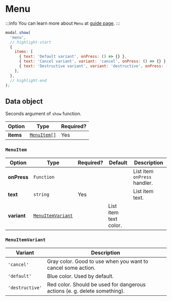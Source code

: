 # Menu

:::info
You can learn more about `Menu` at [guide page](../../guides/renderable-components/menu.md).
:::

```js
modal.show(
  'menu',
  // highlight-start
  {
    items: [
      { text: 'Default variant', onPress: () => {} },
      { text: 'Cancel variant', variant: 'cancel', onPress: () => {} },
      { text: 'Destructive variant', variant: 'destructive', onPress: () => {} },
    ],
  },
  // highlight-end
);
```

## Data object

Seconds argument of `show` function.

| Option | Type | Required? |
| --- | --- | --- |
| **items** | [`MenuItem[]`](#menuitem) | Yes |

### `MenuItem`

| Option | Type | Required? | Default | Description |
| --- | --- | --- | --- | --- |
| **onPress** | `Function` |  | | List item `onPress` handler. |
| **text** | `string` | Yes |  | List item text. |
| **variant** | [`MenuItemVariant`](#menuitemvariant) | | List item text color. |

### `MenuItemVariant`

| Variant | Description |
| --- | --- |
| `'cancel'` | Gray color. Good to use when you want to cancel some action. |
| `'default'` | Blue color. Used by default. |
| `'destructive'` | Red color. Should be used for dangerous actions (e. g. delete something). |
